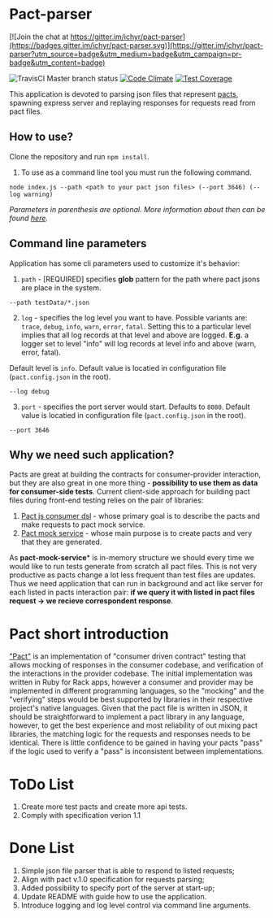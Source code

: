 # Pact-parser

[![Join the chat at https://gitter.im/ichyr/pact-parser](https://badges.gitter.im/ichyr/pact-parser.svg)](https://gitter.im/ichyr/pact-parser?utm_source=badge&utm_medium=badge&utm_campaign=pr-badge&utm_content=badge)

![TravisCI Master branch status](https://travis-ci.org/ichyr/pact-parser.svg?branch=master) 
[![Code Climate](https://codeclimate.com/github/ichyr/pact-parser/badges/gpa.svg)](https://codeclimate.com/github/ichyr/pact-parser)
[![Test Coverage](https://codeclimate.com/github/ichyr/pact-parser/badges/coverage.svg)](https://codeclimate.com/github/ichyr/pact-parser/coverage)

This application is devoted to parsing json files that represent [pacts](https://github.com/pact-foundation/pact-specification), spawning express server and replaying responses for requests read from pact files.

## How to use?

Clone the repository and run `npm install`.

1. To use as a command line tool you must run the following command.

`node index.js --path <path to your pact json files> (--port 3646) (--log warning)`

*Parameters in parenthesis are optional. More information about then can be found [here](#command-line-parameters).*

## Command line parameters

Application has some cli parameters used to customize it's behavior:

1. `path` - [REQUIRED] specifies **glob** pattern for the path where pact jsons are place in the system. 

`--path testData/*.json`

2. `log` - specifies the log level you want to have. Possible variants are: `trace`, `debug`, `info`, `warn`, `error`, `fatal`.
Setting this to a particular level implies that all log records at that level and above are logged. 
**E.g.** a logger set to level "info" will log records at level info and above (warn, error, fatal).

Default level is `info`. Default value is locatied in configuration file (`pact.config.json` in the root).

`--log debug`

3. `port` - specifies the port server would start. Defaults to `8080`. Default value is locatied in configuration file (`pact.config.json` in the root).

`--port 3646`

## Why we need such application?

Pacts are great at building the contracts for consumer-provider interaction, but they are also great in one more thing - **possibility to use them as data for consumer-side tests**. Current client-side approach for building pact files during front-end testing relies on the pair of libraries:

1. [Pact js consumer dsl](https://github.com/DiUS/pact-consumer-js-dsl) - whose primary goal is to describe the pacts and make requests to pact mock service.
2. [Pact mock service](https://github.com/bethesque/pact-mock_service) - whose main purpose is to create pacts and very that they are generated.
 
As **pact-mock-service*** is in-memory structure we should every time we would like to run tests generate from scratch all pact files. This is not very productive as pacts change a lot less frequent than test files are updates. Thus we need application that can run in background and act like server for each listed in pacts interaction pair: 
**if we query it with listed in pact files request -> we recieve correspondent response**. 

# Pact short introduction

["Pact"](https://github.com/realestate-com-au/pact) is an implementation of "consumer driven contract" testing that allows mocking of responses in the consumer codebase, and verification of the interactions in the provider codebase. The initial implementation was written in Ruby for Rack apps, however a consumer and provider may be implemented in different programming languages, so the "mocking" and the "verifying" steps would be best supported by libraries in their respective project's native languages. Given that the pact file is written in JSON, it should be straightforward to implement a pact library in any language, however, to get the best experience and most reliability of out mixing pact libraries, the matching logic for the requests and responses needs to be identical. There is little confidence to be gained in having your pacts "pass" if the logic used to verify a "pass" is inconsistent between implementations.

# ToDo List

1. Create more test pacts and create more api tests.
2. Comply with specification verion 1.1


# Done List

1. Simple json file parser that is able to respond to listed requests;
2. Align with pact v.1.0 specification for requests parsing;
3. Added possibility to specify port of the server at start-up;
4. Update README with guide how to use the application.
5. Introduce logging and log level control via command line arguments.
